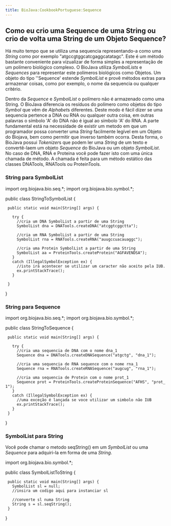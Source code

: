 ```yaml
---
title: BioJava:CookbookPortuguese:Sequence
---
```


Como eu crio uma Sequence de uma String ou crio de volta uma String de um Objeto Sequence?
------------------------------------------------------------------------------------------

Há muito tempo que se utiliza uma sequencia representando-a como uma
*String* como por exemplo "atgccgtggcatcgaggcatatagc". Este é um método
bastante conveniente para vizualizar de forma simples a representação de
um polímero biológico complexo. O BioJava utiliza *SymbolLists* e
*Sequences* para representar este polímeros biológicos como Objetos. Um
objeto do tipo ''Sequence' estende *SymbolList* e provê métodos extras
para armazenar coisas, como por exemplo, o nome da sequencia ou qualquer
critério.

Dentro da *Sequence* e *SymbolList* o polímero não é armazenado como uma
String. O BioJava diferencia os resíduos do polímero como objetos do
tipo *Symbol* que vêm de *Alphabet*s diferentes. Deste modo é fácil
dizer se uma sequencia pertence a DNA ou RNA ou qualquer outra coisa, em
outras palavras o símbolo 'A' do DNA não é igual ao símbolo 'A' do RNA.
A parte fundamental está na necessidade de existir um metodo em que um
programador possa converter uma *String* facilmente legível em um Objeto
do Biojava, bem como permitir que inverso também ocorra. Desta forma, o
BioJava possui *Tokenizer*s que podem ler uma *String* de um texto e
convertê-laem um objeto *Sequence* do BioJava ou um objeto *SymbolList*.
No caso de DNA, RNA e Proteina você pode fazer isto com uma única
chamada de método. A chamada é feita para um método estático das classes
DNATools, RNATools ou ProteinTools.

### String para SymbolList

<java> import org.biojava.bio.seq.\*; import org.biojava.bio.symbol.\*;

public class StringToSymbolList {

` public static void main(String[] args) {`  
`  `  
`   try {`  
`     //cria um DNA SymbolList a partir de uma String`  
`     SymbolList dna = DNATools.createDNA("atcggtcggctta");`

`     //cria um RNA SymbolList a partir de uma String`  
`     SymbolList rna = RNATools.createRNA("auugccuacauaggc");`

`     //cria uma Protein SymbolList a partir de uma String`  
`     SymbolList aa = ProteinTools.createProtein("AGFAVENDSA");`  
`   }`  
`   catch (IllegalSymbolException ex) {`  
`     //isto irá acontecer se utilizar um caracter não aceito pela IUB.`  
`     ex.printStackTrace();`  
`   }`  
`  `  
` }`

} </java>

### String para Sequence

<java> import org.biojava.bio.seq.\*; import org.biojava.bio.symbol.\*;

public class StringToSequence {

` public static void main(String[] args) {`

`   try {`  
`     //cria uma sequencia de DNA com o nome dna_1`  
`     Sequence dna = DNATools.createDNASequence("atgctg", "dna_1");`

`     //cria uma sequencia de RNA sequence com o nome rna_1`  
`     Sequence rna = RNATools.createRNASequence("augcug", "rna_1");`

`     //cria uma sequencia de Protein com o nome prot_1`  
`     Sequence prot = ProteinTools.createProteinSequence("AFHS", "prot_1");`  
`   }`  
`   catch (IllegalSymbolException ex) {`  
`     //uma exceção é lançada se voce utilizar um simbolo não IUB `  
`     ex.printStackTrace();`  
`   }`  
` }`

} </java>

### SymbolList para String

Você pode chamar o metodo seqString() em um *SymbolList* ou uma
*Sequence* para adquiri-la em forma de uma *String*.

<java> import org.biojava.bio.symbol.\*;

public class SymbolListToString {

` public static void main(String[] args) {`  
`   SymbolList sl = null;`  
`   //insira um codigo aqui para instanciar sl`  
`  `  
`   //converte sl numa String`  
`   String s = sl.seqString();`  
` }`

} </java>
